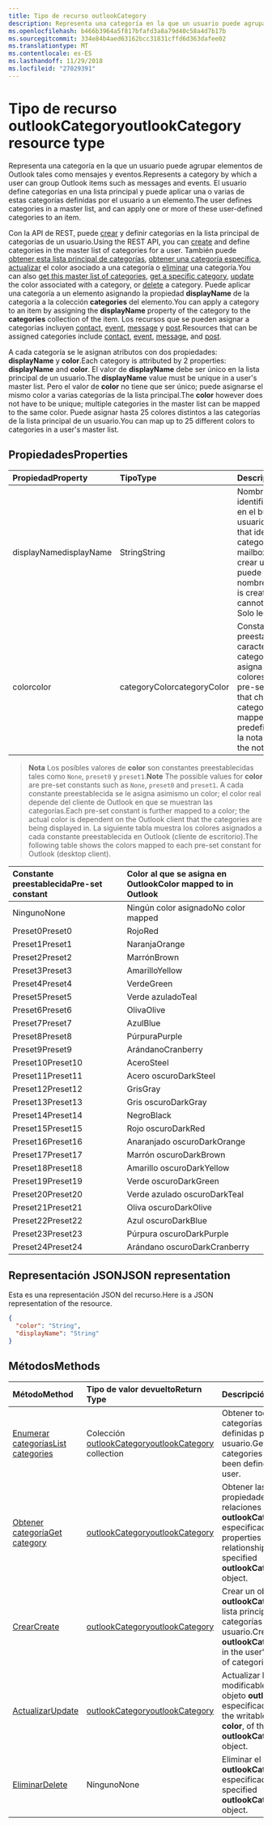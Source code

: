 ```yaml
---
title: Tipo de recurso outlookCategory
description: Representa una categoría en la que un usuario puede agrupar elementos de Outlook tales como mensajes y eventos. El usuario define las categorías en una lista maestra y puede aplicar uno o varios de estos definidos por el usuario
ms.openlocfilehash: b466b3964a5f817bfafd3a8a79d40c58a4d7b17b
ms.sourcegitcommit: 334e84b4aed63162bcc31831cffd6d363dafee02
ms.translationtype: MT
ms.contentlocale: es-ES
ms.lasthandoff: 11/29/2018
ms.locfileid: "27029391"
---
```

# <a name="outlookcategory-resource-type"></a><span data-ttu-id="cfa68-104">Tipo de recurso outlookCategory</span><span class="sxs-lookup"><span data-stu-id="cfa68-104">outlookCategory resource type</span></span>


<span data-ttu-id="cfa68-105">Representa una categoría en la que un usuario puede agrupar elementos de Outlook tales como mensajes y eventos.</span><span class="sxs-lookup"><span data-stu-id="cfa68-105">Represents a category by which a user can group Outlook items such as messages and events.</span></span> <span data-ttu-id="cfa68-106">El usuario define categorías en una lista principal y puede aplicar una o varias de estas categorías definidas por el usuario a un elemento.</span><span class="sxs-lookup"><span data-stu-id="cfa68-106">The user defines categories in a master list, and can apply one or more of these user-defined categories to an item.</span></span> 

<span data-ttu-id="cfa68-107">Con la API de REST, puede [crear](../api/outlookuser-post-mastercategories.md) y definir categorías en la lista principal de categorías de un usuario.</span><span class="sxs-lookup"><span data-stu-id="cfa68-107">Using the REST API, you can [create](../api/outlookuser-post-mastercategories.md) and define categories in the master list of categories for a user.</span></span> <span data-ttu-id="cfa68-108">También puede [obtener esta lista principal de categorías](../api/outlookuser-list-mastercategories.md), [obtener una categoría específica](../api/outlookcategory-get.md), [actualizar](../api/outlookcategory-update.md) el color asociado a una categoría o [eliminar](../api/outlookcategory-delete.md) una categoría.</span><span class="sxs-lookup"><span data-stu-id="cfa68-108">You can also [get this master list of categories](../api/outlookuser-list-mastercategories.md), [get a specific category](../api/outlookcategory-get.md), [update](../api/outlookcategory-update.md) the color associated with a category, or [delete](../api/outlookcategory-delete.md) a category.</span></span> <span data-ttu-id="cfa68-109">Puede aplicar una categoría a un elemento asignando la propiedad **displayName** de la categoría a la colección **categories** del elemento.</span><span class="sxs-lookup"><span data-stu-id="cfa68-109">You can apply a category to an item by assigning the **displayName** property of the category to the **categories** collection of the item.</span></span>
<span data-ttu-id="cfa68-110">Los recursos que se pueden asignar a categorías incluyen [contact](contact.md), [event](event.md), [message](message.md) y [post](post.md).</span><span class="sxs-lookup"><span data-stu-id="cfa68-110">Resources that can be assigned categories include [contact](contact.md), [event](event.md), [message](message.md), and [post](post.md).</span></span>   

<span data-ttu-id="cfa68-111">A cada categoría se le asignan atributos con dos propiedades: **displayName** y **color**.</span><span class="sxs-lookup"><span data-stu-id="cfa68-111">Each category is attributed by 2 properties: **displayName** and **color**.</span></span> <span data-ttu-id="cfa68-112">El valor de **displayName** debe ser único en la lista principal de un usuario.</span><span class="sxs-lookup"><span data-stu-id="cfa68-112">The **displayName** value must be unique in a user's master list.</span></span> <span data-ttu-id="cfa68-113">Pero el valor de **color** no tiene que ser único; puede asignarse el mismo color a varias categorías de la lista principal.</span><span class="sxs-lookup"><span data-stu-id="cfa68-113">The **color** however does not have to be unique; multiple categories in the master list can be mapped to the same color.</span></span> <span data-ttu-id="cfa68-114">Puede asignar hasta 25 colores distintos a las categorías de la lista principal de un usuario.</span><span class="sxs-lookup"><span data-stu-id="cfa68-114">You can map up to 25 different colors to categories in a user's master list.</span></span>

## <a name="properties"></a><span data-ttu-id="cfa68-115">Propiedades</span><span class="sxs-lookup"><span data-stu-id="cfa68-115">Properties</span></span>
| <span data-ttu-id="cfa68-116">Propiedad</span><span class="sxs-lookup"><span data-stu-id="cfa68-116">Property</span></span>     | <span data-ttu-id="cfa68-117">Tipo</span><span class="sxs-lookup"><span data-stu-id="cfa68-117">Type</span></span>   |<span data-ttu-id="cfa68-118">Descripción</span><span class="sxs-lookup"><span data-stu-id="cfa68-118">Description</span></span>|
|:---------------|:--------|:----------|
|<span data-ttu-id="cfa68-119">displayName</span><span class="sxs-lookup"><span data-stu-id="cfa68-119">displayName</span></span>|<span data-ttu-id="cfa68-120">String</span><span class="sxs-lookup"><span data-stu-id="cfa68-120">String</span></span>|<span data-ttu-id="cfa68-121">Nombre único que identifica una categoría en el buzón del usuario.</span><span class="sxs-lookup"><span data-stu-id="cfa68-121">A unique name that identifies a category in the user's mailbox.</span></span> <span data-ttu-id="cfa68-122">Después de crear una categoría, no puede cambiarse el nombre.</span><span class="sxs-lookup"><span data-stu-id="cfa68-122">After a category is created, the name cannot be changed.</span></span> <span data-ttu-id="cfa68-123">Solo lectura.</span><span class="sxs-lookup"><span data-stu-id="cfa68-123">Read-only.</span></span>|
|<span data-ttu-id="cfa68-124">color</span><span class="sxs-lookup"><span data-stu-id="cfa68-124">color</span></span>|<span data-ttu-id="cfa68-125">categoryColor</span><span class="sxs-lookup"><span data-stu-id="cfa68-125">categoryColor</span></span>|<span data-ttu-id="cfa68-126">Constante de color preestablecida que caracteriza a una categoría y a la que se asigna uno de los 25 colores predefinidos.</span><span class="sxs-lookup"><span data-stu-id="cfa68-126">A pre-set color constant that characterizes a category, and that is mapped to one of 25 predefined colors.</span></span> <span data-ttu-id="cfa68-127">Vea la nota siguiente.</span><span class="sxs-lookup"><span data-stu-id="cfa68-127">See the note below.</span></span> |

> <span data-ttu-id="cfa68-128">**Nota** Los posibles valores de **color** son constantes preestablecidas tales como `None`, `preset0` y `preset1`.</span><span class="sxs-lookup"><span data-stu-id="cfa68-128">**Note** The possible values for **color** are pre-set constants such as `None`, `preset0` and `preset1`.</span></span> <span data-ttu-id="cfa68-129">A cada constante preestablecida se le asigna asimismo un color; el color real depende del cliente de Outlook en que se muestran las categorías.</span><span class="sxs-lookup"><span data-stu-id="cfa68-129">Each pre-set constant is further mapped to a color; the actual color is dependent on the Outlook client that the categories are being displayed in.</span></span> <span data-ttu-id="cfa68-130">La siguiente tabla muestra los colores asignados a cada constante preestablecida en Outlook (cliente de escritorio).</span><span class="sxs-lookup"><span data-stu-id="cfa68-130">The following table shows the colors mapped to each pre-set constant for Outlook (desktop client).</span></span> 

| <span data-ttu-id="cfa68-131">Constante preestablecida</span><span class="sxs-lookup"><span data-stu-id="cfa68-131">Pre-set constant</span></span>  | <span data-ttu-id="cfa68-132">Color al que se asigna en Outlook</span><span class="sxs-lookup"><span data-stu-id="cfa68-132">Color mapped to in Outlook</span></span> |
|:---------------|:--------|
| <span data-ttu-id="cfa68-133">Ninguno</span><span class="sxs-lookup"><span data-stu-id="cfa68-133">None</span></span> | <span data-ttu-id="cfa68-134">Ningún color asignado</span><span class="sxs-lookup"><span data-stu-id="cfa68-134">No color mapped</span></span> |
| <span data-ttu-id="cfa68-135">Preset0</span><span class="sxs-lookup"><span data-stu-id="cfa68-135">Preset0</span></span> | <span data-ttu-id="cfa68-136">Rojo</span><span class="sxs-lookup"><span data-stu-id="cfa68-136">Red</span></span> |
| <span data-ttu-id="cfa68-137">Preset1</span><span class="sxs-lookup"><span data-stu-id="cfa68-137">Preset1</span></span> | <span data-ttu-id="cfa68-138">Naranja</span><span class="sxs-lookup"><span data-stu-id="cfa68-138">Orange</span></span> |
| <span data-ttu-id="cfa68-139">Preset2</span><span class="sxs-lookup"><span data-stu-id="cfa68-139">Preset2</span></span> | <span data-ttu-id="cfa68-140">Marrón</span><span class="sxs-lookup"><span data-stu-id="cfa68-140">Brown</span></span> |
| <span data-ttu-id="cfa68-141">Preset3</span><span class="sxs-lookup"><span data-stu-id="cfa68-141">Preset3</span></span> | <span data-ttu-id="cfa68-142">Amarillo</span><span class="sxs-lookup"><span data-stu-id="cfa68-142">Yellow</span></span> |
| <span data-ttu-id="cfa68-143">Preset4</span><span class="sxs-lookup"><span data-stu-id="cfa68-143">Preset4</span></span> | <span data-ttu-id="cfa68-144">Verde</span><span class="sxs-lookup"><span data-stu-id="cfa68-144">Green</span></span> |
| <span data-ttu-id="cfa68-145">Preset5</span><span class="sxs-lookup"><span data-stu-id="cfa68-145">Preset5</span></span> | <span data-ttu-id="cfa68-146">Verde azulado</span><span class="sxs-lookup"><span data-stu-id="cfa68-146">Teal</span></span> |
| <span data-ttu-id="cfa68-147">Preset6</span><span class="sxs-lookup"><span data-stu-id="cfa68-147">Preset6</span></span> | <span data-ttu-id="cfa68-148">Oliva</span><span class="sxs-lookup"><span data-stu-id="cfa68-148">Olive</span></span> |
| <span data-ttu-id="cfa68-149">Preset7</span><span class="sxs-lookup"><span data-stu-id="cfa68-149">Preset7</span></span> | <span data-ttu-id="cfa68-150">Azul</span><span class="sxs-lookup"><span data-stu-id="cfa68-150">Blue</span></span> |
| <span data-ttu-id="cfa68-151">Preset8</span><span class="sxs-lookup"><span data-stu-id="cfa68-151">Preset8</span></span> | <span data-ttu-id="cfa68-152">Púrpura</span><span class="sxs-lookup"><span data-stu-id="cfa68-152">Purple</span></span> |
| <span data-ttu-id="cfa68-153">Preset9</span><span class="sxs-lookup"><span data-stu-id="cfa68-153">Preset9</span></span> | <span data-ttu-id="cfa68-154">Arándano</span><span class="sxs-lookup"><span data-stu-id="cfa68-154">Cranberry</span></span> |
| <span data-ttu-id="cfa68-155">Preset10</span><span class="sxs-lookup"><span data-stu-id="cfa68-155">Preset10</span></span> | <span data-ttu-id="cfa68-156">Acero</span><span class="sxs-lookup"><span data-stu-id="cfa68-156">Steel</span></span> |
| <span data-ttu-id="cfa68-157">Preset11</span><span class="sxs-lookup"><span data-stu-id="cfa68-157">Preset11</span></span> | <span data-ttu-id="cfa68-158">Acero oscuro</span><span class="sxs-lookup"><span data-stu-id="cfa68-158">DarkSteel</span></span> |
| <span data-ttu-id="cfa68-159">Preset12</span><span class="sxs-lookup"><span data-stu-id="cfa68-159">Preset12</span></span> | <span data-ttu-id="cfa68-160">Gris</span><span class="sxs-lookup"><span data-stu-id="cfa68-160">Gray</span></span> |
| <span data-ttu-id="cfa68-161">Preset13</span><span class="sxs-lookup"><span data-stu-id="cfa68-161">Preset13</span></span> | <span data-ttu-id="cfa68-162">Gris oscuro</span><span class="sxs-lookup"><span data-stu-id="cfa68-162">DarkGray</span></span> |
| <span data-ttu-id="cfa68-163">Preset14</span><span class="sxs-lookup"><span data-stu-id="cfa68-163">Preset14</span></span> | <span data-ttu-id="cfa68-164">Negro</span><span class="sxs-lookup"><span data-stu-id="cfa68-164">Black</span></span> |
| <span data-ttu-id="cfa68-165">Preset15</span><span class="sxs-lookup"><span data-stu-id="cfa68-165">Preset15</span></span> | <span data-ttu-id="cfa68-166">Rojo oscuro</span><span class="sxs-lookup"><span data-stu-id="cfa68-166">DarkRed</span></span> |
| <span data-ttu-id="cfa68-167">Preset16</span><span class="sxs-lookup"><span data-stu-id="cfa68-167">Preset16</span></span> | <span data-ttu-id="cfa68-168">Anaranjado oscuro</span><span class="sxs-lookup"><span data-stu-id="cfa68-168">DarkOrange</span></span> |
| <span data-ttu-id="cfa68-169">Preset17</span><span class="sxs-lookup"><span data-stu-id="cfa68-169">Preset17</span></span> | <span data-ttu-id="cfa68-170">Marrón oscuro</span><span class="sxs-lookup"><span data-stu-id="cfa68-170">DarkBrown</span></span> |
| <span data-ttu-id="cfa68-171">Preset18</span><span class="sxs-lookup"><span data-stu-id="cfa68-171">Preset18</span></span> | <span data-ttu-id="cfa68-172">Amarillo oscuro</span><span class="sxs-lookup"><span data-stu-id="cfa68-172">DarkYellow</span></span> |
| <span data-ttu-id="cfa68-173">Preset19</span><span class="sxs-lookup"><span data-stu-id="cfa68-173">Preset19</span></span> | <span data-ttu-id="cfa68-174">Verde oscuro</span><span class="sxs-lookup"><span data-stu-id="cfa68-174">DarkGreen</span></span> |
| <span data-ttu-id="cfa68-175">Preset20</span><span class="sxs-lookup"><span data-stu-id="cfa68-175">Preset20</span></span> | <span data-ttu-id="cfa68-176">Verde azulado oscuro</span><span class="sxs-lookup"><span data-stu-id="cfa68-176">DarkTeal</span></span> |
| <span data-ttu-id="cfa68-177">Preset21</span><span class="sxs-lookup"><span data-stu-id="cfa68-177">Preset21</span></span> | <span data-ttu-id="cfa68-178">Oliva oscuro</span><span class="sxs-lookup"><span data-stu-id="cfa68-178">DarkOlive</span></span> |
| <span data-ttu-id="cfa68-179">Preset22</span><span class="sxs-lookup"><span data-stu-id="cfa68-179">Preset22</span></span> | <span data-ttu-id="cfa68-180">Azul oscuro</span><span class="sxs-lookup"><span data-stu-id="cfa68-180">DarkBlue</span></span> |
| <span data-ttu-id="cfa68-181">Preset23</span><span class="sxs-lookup"><span data-stu-id="cfa68-181">Preset23</span></span> | <span data-ttu-id="cfa68-182">Púrpura oscuro</span><span class="sxs-lookup"><span data-stu-id="cfa68-182">DarkPurple</span></span> |
| <span data-ttu-id="cfa68-183">Preset24</span><span class="sxs-lookup"><span data-stu-id="cfa68-183">Preset24</span></span> | <span data-ttu-id="cfa68-184">Arándano oscuro</span><span class="sxs-lookup"><span data-stu-id="cfa68-184">DarkCranberry</span></span> |

## <a name="json-representation"></a><span data-ttu-id="cfa68-185">Representación JSON</span><span class="sxs-lookup"><span data-stu-id="cfa68-185">JSON representation</span></span>
<span data-ttu-id="cfa68-186">Esta es una representación JSON del recurso.</span><span class="sxs-lookup"><span data-stu-id="cfa68-186">Here is a JSON representation of the resource.</span></span>

<!-- {
  "blockType": "resource",
  "optionalProperties": [

  ],
  "baseType": "microsoft.graph.entity",
  "@odata.type": "microsoft.graph.outlookCategory"
}-->

```json
{
  "color": "String",
  "displayName": "String"
}

```

## <a name="methods"></a><span data-ttu-id="cfa68-187">Métodos</span><span class="sxs-lookup"><span data-stu-id="cfa68-187">Methods</span></span>
| <span data-ttu-id="cfa68-188">Método</span><span class="sxs-lookup"><span data-stu-id="cfa68-188">Method</span></span>           | <span data-ttu-id="cfa68-189">Tipo de valor devuelto</span><span class="sxs-lookup"><span data-stu-id="cfa68-189">Return Type</span></span>    |<span data-ttu-id="cfa68-190">Descripción</span><span class="sxs-lookup"><span data-stu-id="cfa68-190">Description</span></span>|
|:---------------|:--------|:----------|
|[<span data-ttu-id="cfa68-191">Enumerar categorías</span><span class="sxs-lookup"><span data-stu-id="cfa68-191">List categories</span></span>](../api/outlookuser-list-mastercategories.md) | <span data-ttu-id="cfa68-192">Colección [outlookCategory](../resources/outlookcategory.md)</span><span class="sxs-lookup"><span data-stu-id="cfa68-192">[outlookCategory](../resources/outlookcategory.md) collection</span></span> |<span data-ttu-id="cfa68-193">Obtener todas las categorías que han sido definidas por el usuario.</span><span class="sxs-lookup"><span data-stu-id="cfa68-193">Get all the categories that have been defined for the user.</span></span>|
|[<span data-ttu-id="cfa68-194">Obtener categoría</span><span class="sxs-lookup"><span data-stu-id="cfa68-194">Get category</span></span>](../api/outlookcategory-get.md) | [<span data-ttu-id="cfa68-195">outlookCategory</span><span class="sxs-lookup"><span data-stu-id="cfa68-195">outlookCategory</span></span>](../resources/outlookcategory.md) |<span data-ttu-id="cfa68-196">Obtener las propiedades y relaciones del objeto **outlookCategory** especificado.</span><span class="sxs-lookup"><span data-stu-id="cfa68-196">Get the properties and relationships of the specified **outlookCategory** object.</span></span>|
|[<span data-ttu-id="cfa68-197">Crear</span><span class="sxs-lookup"><span data-stu-id="cfa68-197">Create</span></span>](../api/outlookuser-post-mastercategories.md) | [<span data-ttu-id="cfa68-198">outlookCategory</span><span class="sxs-lookup"><span data-stu-id="cfa68-198">outlookCategory</span></span>](../resources/outlookcategory.md) |<span data-ttu-id="cfa68-199">Crear un objeto **outlookCategory** en la lista principal de categorías del usuario.</span><span class="sxs-lookup"><span data-stu-id="cfa68-199">Create an **outlookCategory** object in the user's master list of categories.</span></span>|
|[<span data-ttu-id="cfa68-200">Actualizar</span><span class="sxs-lookup"><span data-stu-id="cfa68-200">Update</span></span>](../api/outlookcategory-update.md) | [<span data-ttu-id="cfa68-201">outlookCategory</span><span class="sxs-lookup"><span data-stu-id="cfa68-201">outlookCategory</span></span>](../resources/outlookcategory.md) |<span data-ttu-id="cfa68-202">Actualizar la propiedad modificable **color** del objeto **outlookCategory** especificado.</span><span class="sxs-lookup"><span data-stu-id="cfa68-202">Update the writable property, **color**, of the specified **outlookCategory** object.</span></span> |
|[<span data-ttu-id="cfa68-203">Eliminar</span><span class="sxs-lookup"><span data-stu-id="cfa68-203">Delete</span></span>](../api/outlookcategory-delete.md) | <span data-ttu-id="cfa68-204">Ninguno</span><span class="sxs-lookup"><span data-stu-id="cfa68-204">None</span></span> |<span data-ttu-id="cfa68-205">Eliminar el objeto **outlookCategory** especificado.</span><span class="sxs-lookup"><span data-stu-id="cfa68-205">Delete the specified **outlookCategory** object.</span></span> |


<!-- uuid: 8fcb5dbc-d5aa-4681-8e31-b001d5168d79
2015-10-25 14:57:30 UTC -->
<!-- {
  "type": "#page.annotation",
  "description": "outlookCategory resource",
  "keywords": "",
  "section": "documentation",
  "suppressions": [
      "Warning: /api-reference/v1.0/resources/outlookcategory.md:
      Failed to parse any rows out of table with headers: |Pre-set constant|Color mapped to in Outlook|"
  ],
  "tocPath": ""
}-->
 